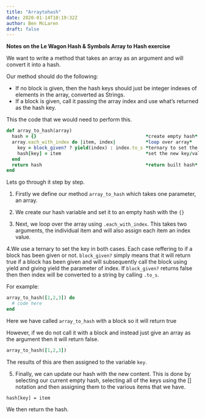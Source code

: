 ```yaml
---
title: "Arraytohash"
date: 2020-01-14T10:19:32Z
author: Ben McLaren
draft: false
---
```


**Notes on the Le Wagon Hash & Symbols Array to Hash exercise**

We want to write a method that takes an array as an argument and will convert it into a hash.

Our method should do the following:

- If no block is given, then the hash keys should just be integer indexes of elements in the array, converted as Strings.
- If a block is given, call it passing the array index and use what’s returned as the hash key.

This the code that we would need to perform this.
```ruby
def array_to_hash(array)
  hash = {}                                        *create empty hash*
  array.each_with_index do |item, index|           *loop over array*
    key = block_given? ? yield(index) : index.to_s *ternary to set the key in both cases*
    hash[key] = item                               *set the new key/value pair*
  end
  return hash                                      *return built hash*
end
```
Lets go through it step by step.

1. Firstly we define our method `array_to_hash` which takes one parameter, an array.

2. We create our hash variable and set it to an empty hash with the `{}`

3. Next, we loop over the array using `.each_with_index`. This takes two arguments, the individual item and will also assign each item an index value.

4.We use a ternary to set the key in both cases. Each case reffering to if a block has been given or not. `block_given?` simply means that it will return true if a block has been given and will subsequently call the block using yield and giving yield the parameter of index. If
`block_given?` returns false then then index will be converted to a string by calling `.to_s`.

For example:

```ruby
array_to_hash([1,2,3]) do
  # code here
end
```

Here we have called `array_to_hash` with a block so it will return true

However, if we do not call it with a block and instead just give an array as the argument then it will return false.

```ruby
array_to_hash([1,2,3])
```

The results of this are then assigned to the variable `key`.

5. Finally, we can update our hash with the new content. This is done by selecting our current empty hash, selecting all of the keys using the [] notation and then assigning them to the various items that we have.

`hash[key] = item`

We then return the hash.










